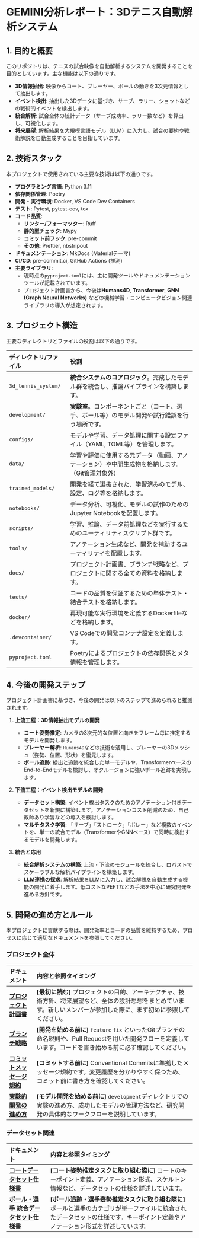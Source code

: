# GEMINI分析レポート：3Dテニス自動解析システム

## 1. 目的と概要

このリポジトリは、テニスの試合映像を自動解析するシステムを開発することを目的としています。主な機能は以下の通りです。

-   **3D情報抽出**: 映像からコート、プレーヤー、ボールの動きを3次元情報として抽出します。
-   **イベント検出**: 抽出した3Dデータに基づき、サーブ、ラリー、ショットなどの戦術的イベントを検出します。
-   **統合解析**: 試合全体の統計データ（サーブ成功率、ラリー数など）を算出し、可視化します。
-   **将来展望**: 解析結果を大規模言語モデル（LLM）に入力し、試合の要約や戦術解説を自動生成することを目指しています。

## 2. 技術スタック

本プロジェクトで使用されている主要な技術は以下の通りです。

-   **プログラミング言語**: Python 3.11
-   **依存関係管理**: Poetry
-   **開発・実行環境**: Docker, VS Code Dev Containers
-   **テスト**: Pytest, pytest-cov, tox
-   **コード品質**:
    -   **リンター/フォーマッター**: Ruff
    -   **静的型チェック**: Mypy
    -   **コミット前フック**: pre-commit
    -   **その他**: Prettier, nbstripout
-   **ドキュメンテーション**: MkDocs (Materialテーマ)
-   **CI/CD**: pre-commit.ci, GitHub Actions (推測)
-   **主要ライブラリ**:
    -   現時点の`pyproject.toml`には、主に開発ツールやドキュメンテーションツールが記載されています。
    -   プロジェクト計画書から、今後は**Humans4D**, **Transformer**, **GNN (Graph Neural Networks)** などの機械学習・コンピュータビジョン関連ライブラリの導入が想定されます。

## 3. プロジェクト構造

主要なディレクトリとファイルの役割は以下の通りです。

| ディレクトリ/ファイル | 役割 |
| :--- | :--- |
| `3d_tennis_system/` | **統合システムのコアロジック**。完成したモデル群を統合し、推論パイプラインを構築します。 |
| `development/` | **実験室**。コンポーネントごと（コート、選手、ボール等）のモデル開発や試行錯誤を行う場所です。 |
| `configs/` | モデルや学習、データ処理に関する設定ファイル（YAML, TOML等）を管理します。 |
| `data/` | 学習や評価に使用する元データ（動画、アノテーション）や中間生成物を格納します。（Git管理対象外） |
| `trained_models/` | 開発を経て選抜された、学習済みのモデル、設定、ログ等を格納します。 |
| `notebooks/` | データ分析、可視化、モデルの試作のためのJupyter Notebookを配置します。 |
| `scripts/` | 学習、推論、データ前処理などを実行するためのユーティリティスクリプト群です。 |
| `tools/` | アノテーション生成など、開発を補助するユーティリティを配置します。 |
| `docs/` | プロジェクト計画書、ブランチ戦略など、プロジェクトに関する全ての資料を格納します。 |
| `tests/` | コードの品質を保証するための単体テスト・結合テストを格納します。 |
| `docker/` | 再現可能な実行環境を定義するDockerfileなどを格納します。 |
| `.devcontainer/` | VS Codeでの開発コンテナ設定を定義します。 |
| `pyproject.toml` | Poetryによるプロジェクトの依存関係とメタ情報を管理します。 |

## 4. 今後の開発ステップ

プロジェクト計画書に基づき、今後の開発は以下のステップで進められると推測されます。

1.  **上流工程：3D情報抽出モデルの開発**
    -   **コート姿勢推定**: カメラの3次元的な位置と向きをフレーム毎に推定するモデルを開発します。
    -   **プレーヤー解析**: `Humans4D`などの技術を活用し、プレーヤーの3Dメッシュ（姿勢、位置、形状）を復元します。
    -   **ボール追跡**: 検出と追跡を統合した単一モデルや、TransformerベースのEnd-to-Endモデルを検討し、オクルージョンに強いボール追跡を実現します。

2.  **下流工程：イベント検出モデルの開発**
    -   **データセット構築**: イベント検出タスクのためのアノテーション付きデータセットを新規に構築します。アノテーションコスト削減のため、自己教師あり学習などの導入を検討します。
    -   **マルチタスク学習**: 「サーブ」「ストローク」「ボレー」など複数のイベントを、単一の統合モデル（TransformerやGNNベース）で同時に検出するモデルを開発します。

3.  **統合と応用**
    -   **統合解析システムの構築**: 上流・下流のモジュールを統合し、ロバストでスケーラブルな解析パイプラインを構築します。
    -   **LLM連携の探求**: 解析結果をLLMに入力し、試合解説を自動生成する機能の開発に着手します。低コストなPEFTなどの手法を中心に研究開発を進める方針です。

## 5. 開発の進め方とルール

本プロジェクトに貢献する際は、開発効率とコードの品質を維持するため、プロセスに応じて適切なドキュメントを参照してください。

### プロジェクト全体

| ドキュメント | 内容と参照タイミング |
| :--- | :--- |
| **[プロジェクト計画書](./docs/core/project_plan.md)** | **[最初に読む]** プロジェクトの目的、アーキテクチャ、技術方針、将来展望など、全体の設計思想をまとめています。新しいメンバーが参加した際に、まず初めに参照してください。 |
| **[ブランチ戦略](./docs/core/branching_strategy.md)** | **[開発を始める前に]** `feature` `fix` といったGitブランチの命名規則や、Pull Requestを用いた開発フローを定義しています。コードを書き始める前に必ず確認してください。 |
| **[コミットメッセージ規約](./docs/core/commit_message_rule.md)** | **[コミットする前に]** Conventional Commitsに準拠したメッセージ規約です。変更履歴を分かりやすく保つため、コミット前に書き方を確認してください。 |
| **[実験的開発の進め方](./development/README.md)** | **[モデル開発を始める前に]** `development`ディレクトリでの実験の進め方、成功したモデルの管理方法など、研究開発の具体的なワークフローを説明しています。 |

### データセット関連

| ドキュメント | 内容と参照タイミング |
| :--- | :--- |
| **[コートデータセット仕様書](./docs/dataset/court_dataset.md)** | **[コート姿勢推定タスクに取り組む際に]** コートのキーポイント定義、アノテーション形式、スケルトン情報など、データセットの仕様を詳述しています。 |
| **[ボール・選手 統合データセット仕様書](./docs/dataset/ball_and_player_dataset.md)** | **[ボール追跡・選手姿勢推定タスクに取り組む際に]** ボールと選手のカテゴリが単一ファイルに統合されたデータセットの仕様です。キーポイント定義やアノテーション形式を詳述しています。 |
